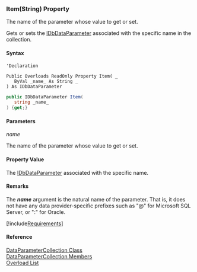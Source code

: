﻿### Item(String) Property

The name of the parameter whose value to get or set.

Gets or sets the [IDbDataParameter](ms-help://MS.NETFrameworkSDKv1.1/cpref/html/frlrfsystemdataidbdataparameterclasstopic.htm) associated with the specific name in the collection.

#### Syntax

```vbnet
'Declaration

Public Overloads ReadOnly Property Item( _
   ByVal _name_ As String _
) As IDbDataParameter
```

```csharp
public IDbDataParameter Item( 
   string _name_
) {get;}
```

#### Parameters

_name_

The name of the parameter whose value to get or set.

#### Property Value

The [IDbDataParameter](ms-help://MS.NETFrameworkSDKv1.1/cpref/html/frlrfsystemdataidbdataparameterclasstopic.htm) associated with the specific name.

#### Remarks

The **_name_** argument is the natural name of the parameter. That is, it does not have any data provider-specific prefixes such as "@" for Microsoft SQL Server, or ":" for Oracle.

[!include[Requirements](../partials/requirements.md)]

#### Reference

[DataParameterCollection Class](FChoice.Common~FChoice.Common.Data.DataParameterCollection.md)  
[DataParameterCollection Members](FChoice.Common~FChoice.Common.Data.DataParameterCollection_members.md)  
[Overload List](FChoice.Common~FChoice.Common.Data.DataParameterCollection~Item.md)